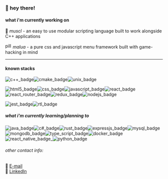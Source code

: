 <h3>👋 hey there!</h3>


<h4>what i'm currently working on</h4>

🦾 <i>muscl</i> - an easy to use modular scripting language built to work alongside C++ applications

<img width="20" height="17" src="https://user-images.githubusercontent.com/17851066/213260034-7106851e-74e5-4ec5-a83c-95ce291b356d.png" alt="pill emoji"><i> malua</i> - a pure css and javascript menu framework built with game-hacking in mind

<hr>
<h4>known stacks</h4>

<img src="https://img.shields.io/badge/c++-%2300599C.svg?style=for-the-badge&logo=c%2B%2B&logoColor=white" alt="c++_badge"><img src="https://img.shields.io/badge/CMake-%23008FBA.svg?style=for-the-badge&logo=cmake&logoColor=white" alt="cmake_badge"><img src="https://img.shields.io/badge/Linux-FCC624?style=for-the-badge&logo=linux&logoColor=black" alt="unix_badge">

<img src="https://img.shields.io/badge/html5-%23E34F26.svg?style=for-the-badge&logo=html5&logoColor=white" alt="html5_badge"><img src="https://img.shields.io/badge/css3-%231572B6.svg?style=for-the-badge&logo=css3&logoColor=whitek" alt="css_badge"><img src="https://img.shields.io/badge/javascript-%23323330.svg?style=for-the-badge&logo=javascript&logoColor=%23F7DF1E" alt="javascript_badge"><img src="https://img.shields.io/badge/react-%2320232a.svg?style=for-the-badge&logo=react&logoColor=%2361DAFB" alt="react_badge"><img src="https://img.shields.io/badge/React_Router-CA4245?style=for-the-badge&logo=react-router&logoColor=white" alt="react_router_badge"><img src="https://img.shields.io/badge/redux-%23593d88.svg?style=for-the-badge&logo=redux&logoColor=white" alt="redux_badge"><img src="https://img.shields.io/badge/node.js-6DA55F?style=for-the-badge&logo=node.js&logoColor=white" alt="nodejs_badge">

<img src="https://img.shields.io/badge/-jest-%23C21325?style=for-the-badge&logo=jest&logoColor=white" alt="jest_badge"><img src="https://img.shields.io/badge/-TestingLibrary-%23E33332?style=for-the-badge&logo=testing-library&logoColor=white" alt="rtl_badge">

<h5>what i'm currently learning/planning to</h5>

<img src="https://img.shields.io/badge/java-%23ED8B00.svg?style=for-the-badge&logo=java&logoColor=white" alt="java_badge"><img src="https://img.shields.io/badge/c%23-%23239120.svg?style=for-the-badge&logo=c-sharp&logoColor=white" alt="c#_badge"><img src="https://img.shields.io/badge/rust-%23000000.svg?style=for-the-badge&logo=rust&logoColor=white" alt="rust_badge"><img src="https://img.shields.io/badge/express.js-%23404d59.svg?style=for-the-badge&logo=express&logoColor=%2361DAFB" alt="expressjs_badge"><img src="https://img.shields.io/badge/mysql-%2300f.svg?style=for-the-badge&logo=mysql&logoColor=white" alt="mysql_badge"><img src="https://img.shields.io/badge/MongoDB-%234ea94b.svg?style=for-the-badge&logo=mongodb&logoColor=white" alt="mongodb_badge"><img src="https://img.shields.io/badge/typescript-%23007ACC.svg?style=for-the-badge&logo=typescript&logoColor=white" alt="type_script_badge"><img src="https://img.shields.io/badge/docker-%230db7ed.svg?style=for-the-badge&logo=docker&logoColor=white" alt="docker_badge"><img src="https://img.shields.io/badge/react_native-%2320232a.svg?style=for-the-badge&logo=react&logoColor=%2361DAFB" alt="react_native_badge_"><img src="https://img.shields.io/badge/python-3670A0?style=for-the-badge&logo=python&logoColor=ffdd54" alt="python_badge">


<h6>other contact info:</h6>
📧 <a href="mailto:suizld@pm.me">E-mail</a>
<br>
💼 <a href="https://www.linkedin.com/in/otvv/">LinkedIn</a>
